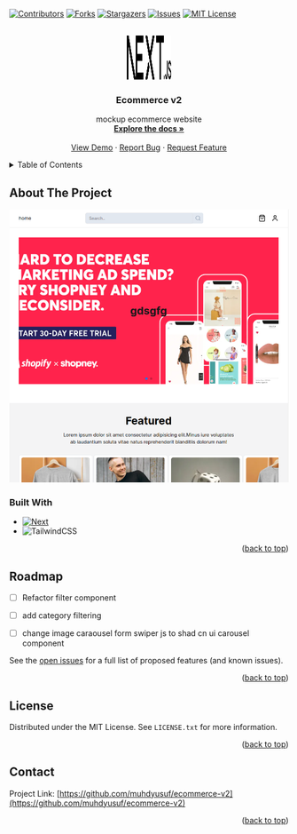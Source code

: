 <!-- Improved compatibility of back to top link: See: https://github.com/muhdyusuf/ecommerce-v2/pull/73 -->
<a name="readme-top"></a>
<!--
*** Thanks for checking out the Best-README-Template. If you have a suggestion
*** that would make this better, please fork the repo and create a pull request
*** or simply open an issue with the tag "enhancement".
*** Don't forget to give the project a star!
*** Thanks again! Now go create something AMAZING! :D
-->



<!-- PROJECT SHIELDS -->
<!--
*** I'm using markdown "reference style" links for readability.
*** Reference links are enclosed in brackets [ ] instead of parentheses ( ).
*** See the bottom of this document for the declaration of the reference variables
*** for contributors-url, forks-url, etc. This is an optional, concise syntax you may use.
*** https://www.markdownguide.org/basic-syntax/#reference-style-links
-->
[![Contributors][contributors-shield]][contributors-url]
[![Forks][forks-shield]][forks-url]
[![Stargazers][stars-shield]][stars-url]
[![Issues][issues-shield]][issues-url]
[![MIT License][license-shield]][license-url]




<!-- PROJECT LOGO -->
<br />
<div align="center">
  <a href="https://github.com/muhdyusuf/ecommerce-v2">
    <img src="./public/next.svg" alt="Logo" width="80" height="80">
  </a>

  <h3 align="center">Ecommerce v2</h3>

  <p align="center">
    mockup ecommerce website
    <br />
    <a href="https://github.com/muhdyusuf/ecommerce-v2"><strong>Explore the docs »</strong></a>
    <br />
    <br />
    <a href="https://ecommerce-v2-sooty.vercel.app/">View Demo</a>
    ·
    <a href="https://github.com/muhdyusuf/ecommerce-v2/issues">Report Bug</a>
    ·
    <a href="https://github.com/muhdyusuf/ecommerce-v2/issues">Request Feature</a>
  </p>
</div>



<!-- TABLE OF CONTENTS -->
<details>
  <summary>Table of Contents</summary>
  <ol>
    <li>
      <a href="#about-the-project">About The Project</a>
      <ul>
        <li><a href="#built-with">Built With</a></li>
      </ul>
    </li>
    <li><a href="#roadmap">Roadmap</a></li>
    <li><a href="#license">License</a></li>
    <li><a href="#contact">Contact</a></li>
 
  </ol>
</details>



<!-- ABOUT THE PROJECT -->
## About The Project

[![Product Name Screen Shot][product-screenshot]](https://ecommerce-v2-sooty.vercel.app)


### Built With

* [![Next][Next.js]][Next-url]
* ![TailwindCSS](https://img.shields.io/badge/tailwindcss-%2338B2AC.svg?style=for-the-badge&logo=tailwind-css&logoColor=white)


<p align="right">(<a href="#readme-top">back to top</a>)</p>



<!-- GETTING STARTED -->

<!-- ROADMAP -->
## Roadmap

- [ ] Refactor filter component
- [ ] add category filtering
- [ ] change image caraousel form swiper js to shad cn ui carousel component


See the [open issues](https://github.com/muhdyusuf/ecommerce-v2/issues) for a full list of proposed features (and known issues).

<p align="right">(<a href="#readme-top">back to top</a>)</p>



<!-- LICENSE -->
## License

Distributed under the MIT License. See `LICENSE.txt` for more information.

<p align="right">(<a href="#readme-top">back to top</a>)</p>



<!-- CONTACT -->
## Contact


Project Link: [https://github.com/muhdyusuf/ecommerce-v2](https://github.com/muhdyusuf/ecommerce-v2)

<p align="right">(<a href="#readme-top">back to top</a>)</p>




<!-- MARKDOWN LINKS & IMAGES -->
<!-- https://www.markdownguide.org/basic-syntax/#reference-style-links -->
[contributors-shield]: https://img.shields.io/github/contributors/muhdyusuf/ecommerce-v2.svg?style=for-the-badge
[contributors-url]: https://github.com/muhdyusuf/ecommerce-v2/graphs/contributors
[forks-shield]: https://img.shields.io/github/forks/muhdyusuf/ecommerce-v2.svg?style=for-the-badge
[forks-url]: https://github.com/muhdyusuf/ecommerce-v2/network/members
[stars-shield]: https://img.shields.io/github/stars/muhdyusuf/ecommerce-v2.svg?style=for-the-badge
[stars-url]: https://github.com/muhdyusuf/ecommerce-v2/stargazers
[issues-shield]: https://img.shields.io/github/issues/muhdyusuf/ecommerce-v2.svg?style=for-the-badge
[issues-url]: https://github.com/muhdyusuf/ecommerce-v2/issues
[license-shield]: https://img.shields.io/github/license/muhdyusuf/ecommerce-v2.svg?style=for-the-badge
[license-url]: https://github.com/muhdyusuf/ecommerce-v2/blob/master/LICENSE.txt
[linkedin-shield]: https://img.shields.io/badge/-LinkedIn-black.svg?style=for-the-badge&logo=linkedin&colorB=555
[linkedin-url]: https://linkedin.com/in/othneildrew
[product-screenshot]: ./public/screenshot.png
[Next.js]: https://img.shields.io/badge/next.js-000000?style=for-the-badge&logo=nextdotjs&logoColor=white
[Next-url]: https://nextjs.org/
[React.js]: https://img.shields.io/badge/React-20232A?style=for-the-badge&logo=react&logoColor=61DAFB
[React-url]: https://reactjs.org/
